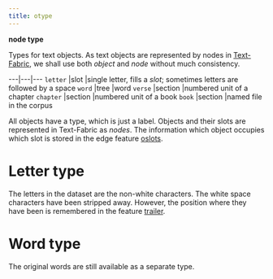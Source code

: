 ```yaml
---
title: otype
---
```


**node type**

Types for text objects.
As text objects are represented by nodes in
[Text-Fabric](https://github.com/annotation/text-fabric),
we shall use both *object* and *node* without much consistency.  

---|---|---
`letter`       |slot          |single letter, fills a *slot*; sometimes letters are followed by a space
`word`         |tree          |word
`verse`        |section       |numbered unit of a chapter
`chapter`      |section       |numbered unit of a book
`book`         |section       |named file in the corpus

All objects have a type, which is just a label.
Objects and their slots are represented in Text-Fabric as *nodes*.
The information which object occupies which slot is stored in the edge feature [oslots](oslots).

# Letter type

The letters in the dataset are the non-white characters.
The white space characters have been stripped away.
However, the position where they have been is remembered in the feature [trailer](trailer).

# Word type

The original words are still available as a separate type.
